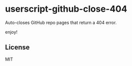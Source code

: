 # userscript-github-close-404

Auto-closes GitHub repo pages that return a 404 error.

enjoy!

## License

MIT
